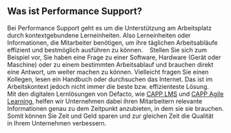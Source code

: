 ## Was ist Performance Support?

Bei Performance Support geht es um die Unterstützung am Arbeitsplatz durch kontextgebundene Lerneinheiten. Also Lerneinheiten oder Informationen, die Mitarbeiter benötigen, um ihre täglichen Arbeitsabläufe effizient und bestmöglich ausführen zu können. 
 
Stellen Sie sich zum Beispiel vor, Sie haben eine Frage zu einer Software, Hardware (Gerät oder Maschine) oder zu einem bestimmten Arbeitsablauf und brauchen direkt eine Antwort, um weiter machen zu können. Vielleicht fragen Sie einen Kollegen, lesen ein Handbuch oder durchsuchen das Internet. Das ist im Arbeitskontext jedoch nicht immer die beste bzw. effizienteste Lösung.  
 
Mit den digitalen Lernlösungen von Defacto, wie [CAPP LMS](/capp-learning-management/) und [CAPP Agile Learning](/capp-agile-learning/), helfen wir Unternehmen dabei ihren Mitarbeitern relevante Informationen genau zu dem Zeitpunkt anzubieten, in dem sie sie brauchen. Somit können Sie Zeit und Geld sparen und zur gleichen Zeit die Qualität in Ihrem Unternehmen verbessern.  
